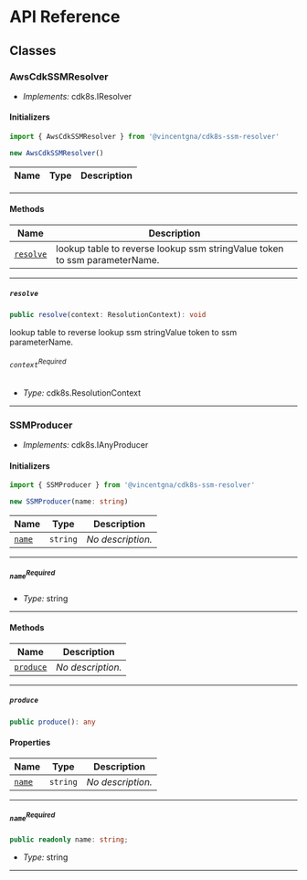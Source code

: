 # API Reference <a name="API Reference" id="api-reference"></a>



## Classes <a name="Classes" id="Classes"></a>

### AwsCdkSSMResolver <a name="AwsCdkSSMResolver" id="@vincentgna/cdk8s-ssm-resolver.AwsCdkSSMResolver"></a>

- *Implements:* cdk8s.IResolver

#### Initializers <a name="Initializers" id="@vincentgna/cdk8s-ssm-resolver.AwsCdkSSMResolver.Initializer"></a>

```typescript
import { AwsCdkSSMResolver } from '@vincentgna/cdk8s-ssm-resolver'

new AwsCdkSSMResolver()
```

| **Name** | **Type** | **Description** |
| --- | --- | --- |

---

#### Methods <a name="Methods" id="Methods"></a>

| **Name** | **Description** |
| --- | --- |
| <code><a href="#@vincentgna/cdk8s-ssm-resolver.AwsCdkSSMResolver.resolve">resolve</a></code> | lookup table to reverse lookup ssm stringValue token to ssm parameterName. |

---

##### `resolve` <a name="resolve" id="@vincentgna/cdk8s-ssm-resolver.AwsCdkSSMResolver.resolve"></a>

```typescript
public resolve(context: ResolutionContext): void
```

lookup table to reverse lookup ssm stringValue token to ssm parameterName.

###### `context`<sup>Required</sup> <a name="context" id="@vincentgna/cdk8s-ssm-resolver.AwsCdkSSMResolver.resolve.parameter.context"></a>

- *Type:* cdk8s.ResolutionContext

---




### SSMProducer <a name="SSMProducer" id="@vincentgna/cdk8s-ssm-resolver.SSMProducer"></a>

- *Implements:* cdk8s.IAnyProducer

#### Initializers <a name="Initializers" id="@vincentgna/cdk8s-ssm-resolver.SSMProducer.Initializer"></a>

```typescript
import { SSMProducer } from '@vincentgna/cdk8s-ssm-resolver'

new SSMProducer(name: string)
```

| **Name** | **Type** | **Description** |
| --- | --- | --- |
| <code><a href="#@vincentgna/cdk8s-ssm-resolver.SSMProducer.Initializer.parameter.name">name</a></code> | <code>string</code> | *No description.* |

---

##### `name`<sup>Required</sup> <a name="name" id="@vincentgna/cdk8s-ssm-resolver.SSMProducer.Initializer.parameter.name"></a>

- *Type:* string

---

#### Methods <a name="Methods" id="Methods"></a>

| **Name** | **Description** |
| --- | --- |
| <code><a href="#@vincentgna/cdk8s-ssm-resolver.SSMProducer.produce">produce</a></code> | *No description.* |

---

##### `produce` <a name="produce" id="@vincentgna/cdk8s-ssm-resolver.SSMProducer.produce"></a>

```typescript
public produce(): any
```


#### Properties <a name="Properties" id="Properties"></a>

| **Name** | **Type** | **Description** |
| --- | --- | --- |
| <code><a href="#@vincentgna/cdk8s-ssm-resolver.SSMProducer.property.name">name</a></code> | <code>string</code> | *No description.* |

---

##### `name`<sup>Required</sup> <a name="name" id="@vincentgna/cdk8s-ssm-resolver.SSMProducer.property.name"></a>

```typescript
public readonly name: string;
```

- *Type:* string

---



